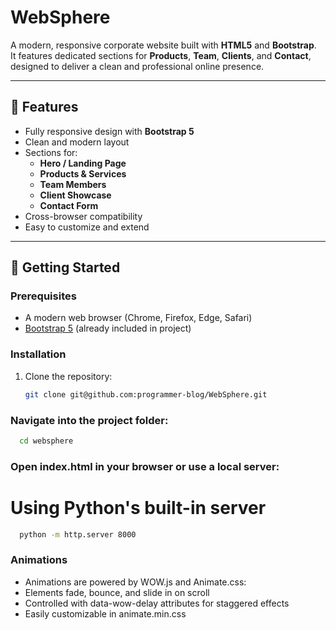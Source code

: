 # WebSphere

A modern, responsive corporate website built with **HTML5** and **Bootstrap**.  
It features dedicated sections for **Products**, **Team**, **Clients**, and **Contact**, designed to deliver a clean and professional online presence.

---

## 📌 Features
- Fully responsive design with **Bootstrap 5**
- Clean and modern layout
- Sections for:
  - **Hero / Landing Page**
  - **Products & Services**
  - **Team Members**
  - **Client Showcase**
  - **Contact Form**
- Cross-browser compatibility
- Easy to customize and extend

---
## 🚀 Getting Started

### Prerequisites
- A modern web browser (Chrome, Firefox, Edge, Safari)
- [Bootstrap 5](https://getbootstrap.com) (already included in project)

### Installation
1. Clone the repository:
   ```bash
   git clone git@github.com:programmer-blog/WebSphere.git
   ```

### Navigate into the project folder:

```bash
  cd websphere
```
### Open index.html in your browser or use a local server:

# Using Python's built-in server
```bash
  python -m http.server 8000
```
### Animations
 
  - Animations are powered by WOW.js and Animate.css:
  - Elements fade, bounce, and slide in on scroll
  - Controlled with data-wow-delay attributes for staggered effects
  - Easily customizable in animate.min.css

